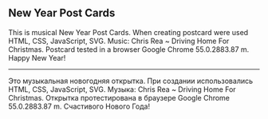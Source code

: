 ## New Year Post Cards


This is musical New Year Post Cards. When creating postcard were used HTML, CSS, JavaScript, SVG. Music: Chris Rea ~ Driving Home For Christmas. Postcard tested in a browser Google Chrome 55.0.2883.87 m. Happy New Year!

-------------------------------------------------------------------------------

Это музыкальная новогодняя открытка. При создании использовались HTML, CSS, JavaScript, SVG. Музыка: Chris Rea ~ Driving Home For Christmas. Открытка протестирована в браузере Google Chrome 55.0.2883.87 m. Счастивого Нового Года!